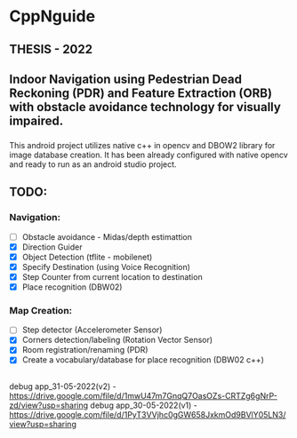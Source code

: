 # CppNguide
## THESIS - 2022
## Indoor Navigation using Pedestrian Dead Reckoning (PDR) and Feature Extraction (ORB) with obstacle avoidance technology for visually impaired. 
### 
This android project utilizes native c++ in opencv and DBOW2 library for image database creation.
It has been already configured with native opencv and ready to run as an android studio project.
## TODO:
### Navigation:
- [ ] Obstacle avoidance - Midas/depth estimattion
- [x] Direction Guider
- [x] Object Detection (tflite - mobilenet)
- [x] Specify Destination (using Voice Recognition)
- [x] Step Counter from current location to destination
- [x] Place recognition (DBW02)
### Map Creation:
- [ ] Step detector (Accelerometer Sensor)
- [x] Corners detection/labeling (Rotation Vector Sensor)
- [x] Room registration/renaming (PDR)
- [x] Create a vocabulary/database for place recognition (DBW02 c++) 
##
##
debug app_31-05-2022(v2) - https://drive.google.com/file/d/1mwU47m7GnqQ7OasOZs-CRTZg6gNrP-zd/view?usp=sharing
debug app_30-05-2022(v1) - https://drive.google.com/file/d/1PyT3VVjhc0gGW658JxkmOd9BVlY05LN3/view?usp=sharing
